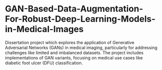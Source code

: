 # GAN-Based-Data-Augmentation-For-Robust-Deep-Learning-Models-in-Medical-Images
Dissertation project which explores the application of Generative Adversarial Networks (GANs) in medical imaging, particularly for addressing challenges like limited and imbalanced datasets. The project includes implementations of GAN variants, focusing on medical use cases like diabetic foot ulcer (DFU) classification.
